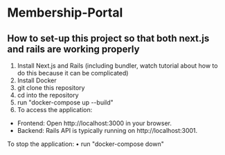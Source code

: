 # Membership-Portal

## How to set-up this project so that both next.js and rails are working properly

1. Install Next.js and Rails (including bundler, watch tutorial about how to do this because it can be complicated)
2. Install Docker 
3. git clone this repository
4. cd into the repository
5. run "docker-compose up --build"
6. To access the application:
- Frontend: Open http://localhost:3000 in your browser.
- Backend: Rails API is typically running on http://localhost:3001.

To stop the application:
	•	run "docker-compose down"
